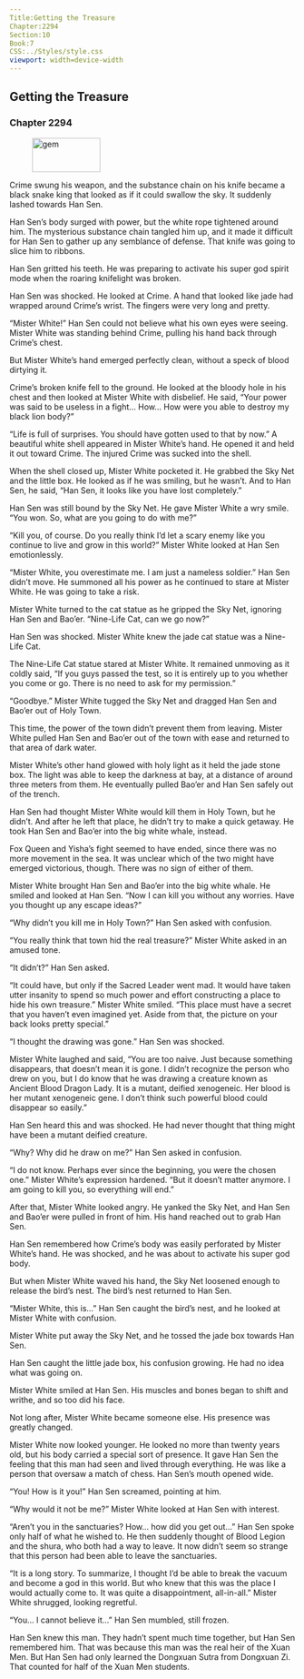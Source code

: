 ```yaml
---
Title:Getting the Treasure 
Chapter:2294 
Section:10 
Book:7 
CSS:../Styles/style.css 
viewport: width=device-width
---
```

  
## Getting the Treasure
### Chapter 2294
  
<figure>
	<img src="../Images/gem.gif" alt="gem" id="gem" width="120" height="60" />
</figure>
  

  
Crime swung his weapon, and the substance chain on his knife became a black snake king that looked as if it could swallow the sky. It suddenly lashed towards Han Sen.

Han Sen’s body surged with power, but the white rope tightened around him. The mysterious substance chain tangled him up, and it made it difficult for Han Sen to gather up any semblance of defense. That knife was going to slice him to ribbons.

Han Sen gritted his teeth. He was preparing to activate his super god spirit mode when the roaring knifelight was broken.

Han Sen was shocked. He looked at Crime. A hand that looked like jade had wrapped around Crime’s wrist. The fingers were very long and pretty.

“Mister White!” Han Sen could not believe what his own eyes were seeing. Mister White was standing behind Crime, pulling his hand back through Crime’s chest.

But Mister White’s hand emerged perfectly clean, without a speck of blood dirtying it.

Crime’s broken knife fell to the ground. He looked at the bloody hole in his chest and then looked at Mister White with disbelief. He said, “Your power was said to be useless in a fight… How… How were you able to destroy my black lion body?”

“Life is full of surprises. You should have gotten used to that by now.” A beautiful white shell appeared in Mister White’s hand. He opened it and held it out toward Crime. The injured Crime was sucked into the shell.

When the shell closed up, Mister White pocketed it. He grabbed the Sky Net and the little box. He looked as if he was smiling, but he wasn’t. And to Han Sen, he said, “Han Sen, it looks like you have lost completely.”

Han Sen was still bound by the Sky Net. He gave Mister White a wry smile. “You won. So, what are you going to do with me?”

“Kill you, of course. Do you really think I’d let a scary enemy like you continue to live and grow in this world?” Mister White looked at Han Sen emotionlessly.

“Mister White, you overestimate me. I am just a nameless soldier.” Han Sen didn’t move. He summoned all his power as he continued to stare at Mister White. He was going to take a risk.

Mister White turned to the cat statue as he gripped the Sky Net, ignoring Han Sen and Bao’er. “Nine-Life Cat, can we go now?”

Han Sen was shocked. Mister White knew the jade cat statue was a Nine-Life Cat.

The Nine-Life Cat statue stared at Mister White. It remained unmoving as it coldly said, “If you guys passed the test, so it is entirely up to you whether you come or go. There is no need to ask for my permission.”

“Goodbye.” Mister White tugged the Sky Net and dragged Han Sen and Bao’er out of Holy Town.

This time, the power of the town didn’t prevent them from leaving. Mister White pulled Han Sen and Bao’er out of the town with ease and returned to that area of dark water.

Mister White’s other hand glowed with holy light as it held the jade stone box. The light was able to keep the darkness at bay, at a distance of around three meters from them. He eventually pulled Bao’er and Han Sen safely out of the trench.

Han Sen had thought Mister White would kill them in Holy Town, but he didn’t. And after he left that place, he didn’t try to make a quick getaway. He took Han Sen and Bao’er into the big white whale, instead.

Fox Queen and Yisha’s fight seemed to have ended, since there was no more movement in the sea. It was unclear which of the two might have emerged victorious, though. There was no sign of either of them.

Mister White brought Han Sen and Bao’er into the big white whale. He smiled and looked at Han Sen. “Now I can kill you without any worries. Have you thought up any escape ideas?”

“Why didn’t you kill me in Holy Town?” Han Sen asked with confusion.

“You really think that town hid the real treasure?” Mister White asked in an amused tone.

“It didn’t?” Han Sen asked.

“It could have, but only if the Sacred Leader went mad. It would have taken utter insanity to spend so much power and effort constructing a place to hide his own treasure.” Mister White smiled. “This place must have a secret that you haven’t even imagined yet. Aside from that, the picture on your back looks pretty special.”

“I thought the drawing was gone.” Han Sen was shocked.

Mister White laughed and said, “You are too naive. Just because something disappears, that doesn’t mean it is gone. I didn’t recognize the person who drew on you, but I do know that he was drawing a creature known as Ancient Blood Dragon Lady. It is a mutant, deified xenogeneic. Her blood is her mutant xenogeneic gene. I don’t think such powerful blood could disappear so easily.”

Han Sen heard this and was shocked. He had never thought that thing might have been a mutant deified creature.

“Why? Why did he draw on me?” Han Sen asked in confusion.

“I do not know. Perhaps ever since the beginning, you were the chosen one.” Mister White’s expression hardened. “But it doesn’t matter anymore. I am going to kill you, so everything will end.”

After that, Mister White looked angry. He yanked the Sky Net, and Han Sen and Bao’er were pulled in front of him. His hand reached out to grab Han Sen.

Han Sen remembered how Crime’s body was easily perforated by Mister White’s hand. He was shocked, and he was about to activate his super god body.

But when Mister White waved his hand, the Sky Net loosened enough to release the bird’s nest. The bird’s nest returned to Han Sen.

“Mister White, this is…” Han Sen caught the bird’s nest, and he looked at Mister White with confusion.

Mister White put away the Sky Net, and he tossed the jade box towards Han Sen.

Han Sen caught the little jade box, his confusion growing. He had no idea what was going on.

Mister White smiled at Han Sen. His muscles and bones began to shift and writhe, and so too did his face.

Not long after, Mister White became someone else. His presence was greatly changed.

Mister White now looked younger. He looked no more than twenty years old, but his body carried a special sort of presence. It gave Han Sen the feeling that this man had seen and lived through everything. He was like a person that oversaw a match of chess. Han Sen’s mouth opened wide.

“You! How is it you!” Han Sen screamed, pointing at him.

“Why would it not be me?” Mister White looked at Han Sen with interest.

“Aren’t you in the sanctuaries? How… how did you get out…” Han Sen spoke only half of what he wished to. He then suddenly thought of Blood Legion and the shura, who both had a way to leave. It now didn’t seem so strange that this person had been able to leave the sanctuaries.

“It is a long story. To summarize, I thought I’d be able to break the vacuum and become a god in this world. But who knew that this was the place I would actually come to. It was quite a disappointment, all-in-all.” Mister White shrugged, looking regretful.

“You… I cannot believe it…” Han Sen mumbled, still frozen.

Han Sen knew this man. They hadn’t spent much time together, but Han Sen remembered him. That was because this man was the real heir of the Xuan Men. But Han Sen had only learned the Dongxuan Sutra from Dongxuan Zi. That counted for half of the Xuan Men students.